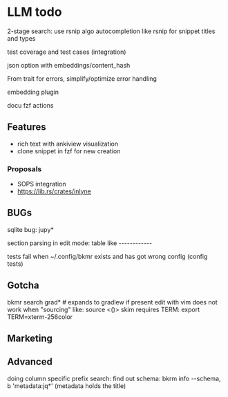 # LLM todo

2-stage search: use rsnip algo
autocompletion like rsnip for snippet titles and types

test coverage and test cases (integration)

json option with embeddings/content_hash

From trait for errors, simplify/optimize error handling

embedding plugin

docu fzf actions

## Features
- rich text with ankiview visualization
- clone snippet in fzf for new creation

### Proposals
- SOPS integration
- https://lib.rs/crates/inlyne



## BUGs
sqlite bug: jupy*

section parsing in edit mode: table like ------------

tests fail when ~/.config/bkmr exists and has got wrong config (config tests)



## Gotcha
bkmr search grad*  # expands to gradlew if present
edit with vim does not work when "sourcing" like: source <()>
skim requires TERM: export TERM=xterm-256color

## Marketing


## Advanced
doing column specific prefix search: find out schema: bkrm info --schema, b 'metadata:jq*' (metadata holds the title)

